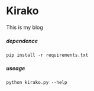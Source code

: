 # Kirako
This is my blog

##### dependence
`pip install -r requirements.txt`

##### useage
`python kirako.py --help`
